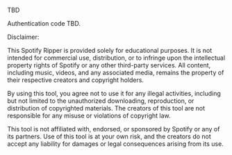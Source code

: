 TBD

Authentication code TBD.




Disclaimer:

This Spotify Ripper is provided solely for educational purposes. It is not intended for commercial use, distribution, or to infringe upon the intellectual property rights of Spotify or any other third-party services. All content, including music, videos, and any associated media, remains the property of their respective creators and copyright holders.

By using this tool, you agree not to use it for any illegal activities, including but not limited to the unauthorized downloading, reproduction, or distribution of copyrighted materials. The creators of this tool are not responsible for any misuse or violations of copyright law.

This tool is not affiliated with, endorsed, or sponsored by Spotify or any of its partners. Use of this tool is at your own risk, and the creators do not accept any liability for damages or legal consequences arising from its use.